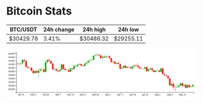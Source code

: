 # Bitcoin Stats

BTC/USDT|24h change|24h high|24h low|
|---|---|---|---|
|$30429.78|3.41%|$30486.32|$29255.11|

<img src="./chart.svg">
